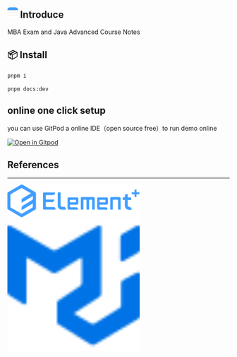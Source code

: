 ## <img src="docs/public/images/notes.png" width="24" /> Introduce

MBA Exam and Java Advanced Course Notes

## 📦 Install
```
pnpm i
```

```
pnpm docs:dev
```

## online one click setup
you can use GitPod a online IDE（open source free）to run demo online 

[![Open in Gitpod](https://gitpod.io/button/open-in-gitpod.svg)](https://gitpod.io/#https://github.com/wangxiang4/mba-exam-docs)

## References

---
<a href="https://github.com/element-plus/element-plus">
  <img src="docs/public/images/el.svg" width="300" />
</a>
<br/>
<a href="https://github.com/mui/material-ui">
  <img src="docs/public/images/mui.svg" width="300" />
</a>
